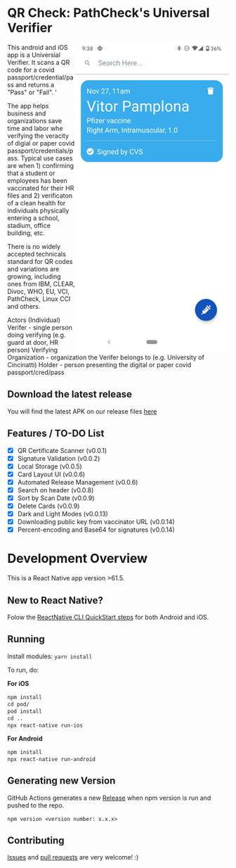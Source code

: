 # QR Check: PathCheck's Universal Verifier

<img align="right" src="./docs/screenshots/HomePage.png" data-canonical-src="./docs/screenshots/HomePage.png" width="350px"/>

This android and iOS app is a Universial Verifier.  It scans a QR code for a covid passport/credential/pass and returns a "Pass" or "Fail". '

The app helps business and organizations save time and labor whe verifying the veracity of digial or paper covid passport/credentials/pass.  Typical use cases are when 1) confirming that a student or employees has been vaccinated for their HR files and 2) verificaton of a clean health for individuals physically entering a school, stadium, office building, etc.

There is no widely accepted technicals standard for QR codes and variations are growing, including ones from IBM, CLEAR, Divoc, WHO, EU, VCI, PathCheck, Linux CCI and others.

Actors
(Individual) Verifer - single person doing verifying (e.g. guard at door, HR person)
Verifying Organization - organization the Verifer belongs to (e.g. University of Cincinatti)
Holder - person presenting the digital or paper covid passport/cred/pass

## Download the latest release

You will find the latest APK on our release files [here](https://github.com/vitorpamplona/vaccine-certificate-tracking-app/releases)

## Features / TO-DO List

- [x] QR Certificate Scanner (v0.0.1)
- [x] Signature Validation (v0.0.2)
- [x] Local Storage (v0.0.5)
- [x] Card Layout UI (v0.0.6)
- [x] Automated Release Management (v0.0.6)
- [x] Search on header (v0.0.8)
- [x] Sort by Scan Date (v0.0.9)
- [x] Delete Cards (v0.0.9)
- [x] Dark and Light Modes (v0.0.13)
- [x] Downloading public key from vaccinator URL (v0.0.14)
- [x] Percent-encoding and Base64 for signatures (v0.0.14)

# Development Overview

This is a React Native app version >61.5. 

## New to React Native? 

Folow the [ReactNative CLI QuickStart steps](https://reactnative.dev/docs/environment-setup) for both Android and iOS.

## Running

Install modules:
`yarn install`

To run, do:

**For iOS**

```
npm install
cd pod/
pod install
cd ..
npx react-native run-ios 
```

**For Android**

```
npm install
npx react-native run-android
```

## Generating new Version

GitHub Actions generates a new [Release](https://github.com/vitorpamplona/vaccine-certificate-tracking-app/releases) when npm version is run and pushed to the repo.

```
npm version <version number: x.x.x>
```

## Contributing

[Issues](https://github.com/Path-Check/healthpassport-provider-reader-app/issues) and [pull requests](https://github.com/Path-Check/healthpassport-provider-reader-app/pulls) are very welcome! :)
